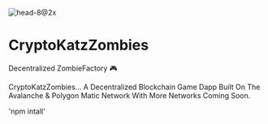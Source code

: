 ![head-8@2x](https://user-images.githubusercontent.com/73549208/153045917-53860611-8e9f-4bd2-8b8f-b79553386bf9.png)
# CryptoKatzZombies
Decentralized ZombieFactory 🎮 

CryptoKatzZombies... A Decentralized Blockchain Game Dapp Built On The Avalanche & Polygon Matic Network With More Networks Coming Soon.

'npm intall'


